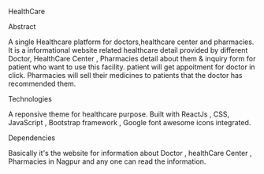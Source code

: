 HealthCare

Abstract

A single Healthcare platform for doctors,healthcare center and pharmacies.
It is a informational website related healthcare detail provided by different Doctor, HealthCare Center , Pharmacies detail about them & inquiry form for patient who want to use this facility.
patient will get appoitment for doctor in click. Pharmacies will sell their medicines to patients that the doctor has recommended them.


Technologies

A reponsive theme for healthcare purpose.
Built with ReactJs , CSS,  JavaScript , Bootstrap framework , Google font awesome icons integrated.


Dependencies

Basically it's the website for information about Doctor , healthCare Center , Pharmacies in Nagpur and any one can read the information.
